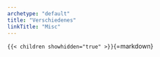 ```yaml
---
archetype: "default"
title: "Verschiedenes"
linkTitle: "Misc"
---
```



`{{< children showhidden="true" >}}`{=markdown}
